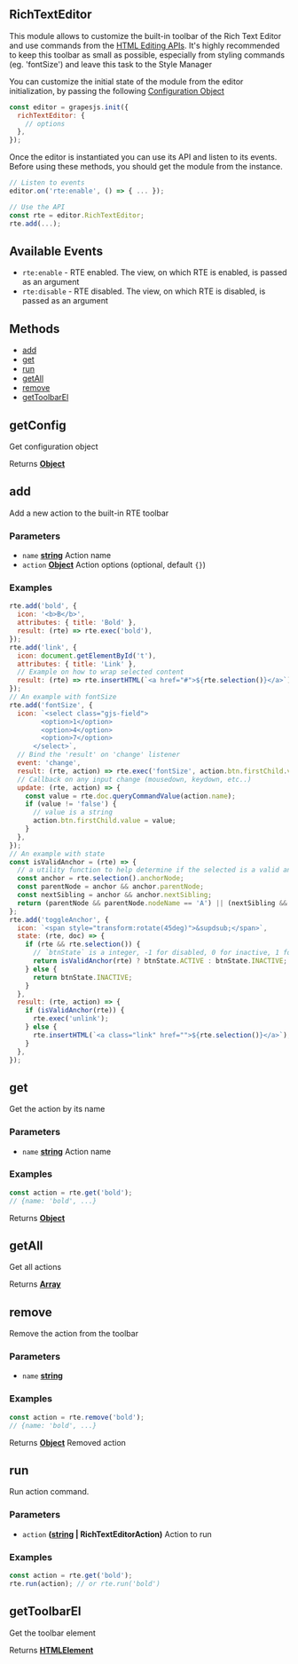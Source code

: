 <!-- Generated by documentation.js. Update this documentation by updating the source code. -->

## RichTextEditor

This module allows to customize the built-in toolbar of the Rich Text Editor and use commands from the [HTML Editing APIs][1].
It's highly recommended to keep this toolbar as small as possible, especially from styling commands (eg. 'fontSize') and leave this task to the Style Manager

You can customize the initial state of the module from the editor initialization, by passing the following [Configuration Object][2]

```js
const editor = grapesjs.init({
  richTextEditor: {
    // options
  },
});
```

Once the editor is instantiated you can use its API and listen to its events. Before using these methods, you should get the module from the instance.

```js
// Listen to events
editor.on('rte:enable', () => { ... });

// Use the API
const rte = editor.RichTextEditor;
rte.add(...);
```

## Available Events

- `rte:enable` - RTE enabled. The view, on which RTE is enabled, is passed as an argument
- `rte:disable` - RTE disabled. The view, on which RTE is disabled, is passed as an argument

## Methods

- [add][3]
- [get][4]
- [run][5]
- [getAll][6]
- [remove][7]
- [getToolbarEl][8]

## getConfig

Get configuration object

Returns **[Object][9]**&#x20;

## add

Add a new action to the built-in RTE toolbar

### Parameters

- `name` **[string][10]** Action name
- `action` **[Object][9]** Action options (optional, default `{}`)

### Examples

```javascript
rte.add('bold', {
  icon: '<b>B</b>',
  attributes: { title: 'Bold' },
  result: (rte) => rte.exec('bold'),
});
rte.add('link', {
  icon: document.getElementById('t'),
  attributes: { title: 'Link' },
  // Example on how to wrap selected content
  result: (rte) => rte.insertHTML(`<a href="#">${rte.selection()}</a>`),
});
// An example with fontSize
rte.add('fontSize', {
  icon: `<select class="gjs-field">
        <option>1</option>
        <option>4</option>
        <option>7</option>
      </select>`,
  // Bind the 'result' on 'change' listener
  event: 'change',
  result: (rte, action) => rte.exec('fontSize', action.btn.firstChild.value),
  // Callback on any input change (mousedown, keydown, etc..)
  update: (rte, action) => {
    const value = rte.doc.queryCommandValue(action.name);
    if (value != 'false') {
      // value is a string
      action.btn.firstChild.value = value;
    }
  },
});
// An example with state
const isValidAnchor = (rte) => {
  // a utility function to help determine if the selected is a valid anchor node
  const anchor = rte.selection().anchorNode;
  const parentNode = anchor && anchor.parentNode;
  const nextSibling = anchor && anchor.nextSibling;
  return (parentNode && parentNode.nodeName == 'A') || (nextSibling && nextSibling.nodeName == 'A');
};
rte.add('toggleAnchor', {
  icon: `<span style="transform:rotate(45deg)">&supdsub;</span>`,
  state: (rte, doc) => {
    if (rte && rte.selection()) {
      // `btnState` is a integer, -1 for disabled, 0 for inactive, 1 for active
      return isValidAnchor(rte) ? btnState.ACTIVE : btnState.INACTIVE;
    } else {
      return btnState.INACTIVE;
    }
  },
  result: (rte, action) => {
    if (isValidAnchor(rte)) {
      rte.exec('unlink');
    } else {
      rte.insertHTML(`<a class="link" href="">${rte.selection()}</a>`);
    }
  },
});
```

## get

Get the action by its name

### Parameters

- `name` **[string][10]** Action name

### Examples

```javascript
const action = rte.get('bold');
// {name: 'bold', ...}
```

Returns **[Object][9]**&#x20;

## getAll

Get all actions

Returns **[Array][11]**&#x20;

## remove

Remove the action from the toolbar

### Parameters

- `name` **[string][10]**&#x20;

### Examples

```javascript
const action = rte.remove('bold');
// {name: 'bold', ...}
```

Returns **[Object][9]** Removed action

## run

Run action command.

### Parameters

- `action` **([string][10] | RichTextEditorAction)** Action to run

### Examples

```javascript
const action = rte.get('bold');
rte.run(action); // or rte.run('bold')
```

## getToolbarEl

Get the toolbar element

Returns **[HTMLElement][12]**&#x20;

[1]: https://developer.mozilla.org/en-US/docs/Web/API/Document/execCommand
[2]: https://github.com/GrapesJS/grapesjs/blob/master/src/rich_text_editor/config/config.ts
[3]: #add
[4]: #get
[5]: #run
[6]: #getall
[7]: #remove
[8]: #gettoolbarel
[9]: https://developer.mozilla.org/docs/Web/JavaScript/Reference/Global_Objects/Object
[10]: https://developer.mozilla.org/docs/Web/JavaScript/Reference/Global_Objects/String
[11]: https://developer.mozilla.org/docs/Web/JavaScript/Reference/Global_Objects/Array
[12]: https://developer.mozilla.org/docs/Web/HTML/Element
